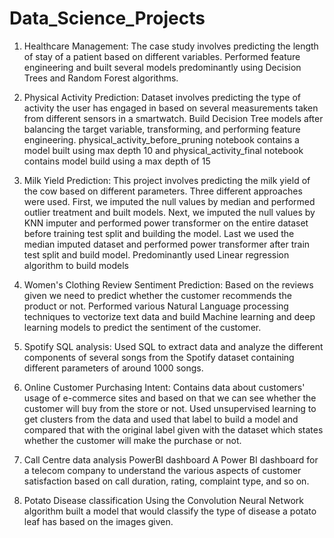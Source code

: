 # Data_Science_Projects
1. Healthcare Management:
   The case study involves predicting the length of stay of a patient based on different variables. Performed feature engineering and built several models predominantly
   using Decision Trees and Random Forest algorithms.

2. Physical Activity Prediction:
   Dataset involves predicting the type of activity the user has engaged in based on several measurements taken from different sensors in a smartwatch.
   Build Decision Tree models after balancing the target variable, transforming, and performing feature engineering. physical_activity_before_pruning notebook contains a model built using 
   max depth 10
   and physical_activity_final notebook contains model build using a max depth of 15

3. Milk Yield Prediction:
   This project involves predicting the milk yield of the cow based on different parameters. Three different approaches were used. First, we imputed the null values by median and 
   performed
   outlier treatment and built models. Next, we imputed the null values by KNN imputer and performed power transformer on the entire dataset before training test split and building the model. 
   Last
   we used the median imputed dataset and performed power transformer after train test split and build model.
   Predominantly used Linear regression algorithm to build models

4. Women's Clothing Review Sentiment Prediction:
   Based on the reviews given we need to predict whether the customer recommends the product or not. Performed various Natural Language processing techniques to vectorize text data
   and build Machine learning and deep learning models to predict the sentiment of the customer.

5. Spotify SQL analysis:
   Used SQL to extract data and analyze the different components of several songs from the Spotify dataset containing different parameters of around 1000 songs.

6. Online Customer Purchasing Intent:
   Contains data about customers' usage of e-commerce sites and based on that we can see whether the customer will buy from the store or not. Used unsupervised learning to get clusters
   from the data and used that label to build a model and compared that with the original label given with the dataset which states whether the customer will make the purchase or not.

7. Call Centre data analysis PowerBI dashboard
   A Power BI dashboard for a telecom company to understand the various aspects of customer satisfaction based on call duration, rating, complaint type, and so on.

7. Potato Disease classification
   Using the Convolution Neural Network algorithm built a model that would classify the type of disease a potato leaf has based on the images given. 
   
   
